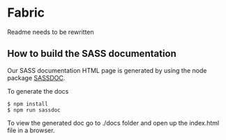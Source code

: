 # Fabric #

Readme needs to be rewritten

## How to build the SASS documentation
Our SASS documentation HTML page is generated by using the node package [SASSDOC](http://sassdoc.com/).

To generate the docs 
```
$ npm install 
$ npm run sassdoc
```

To view the generated doc go to ./docs folder and open up the index.html file in a browser. 
